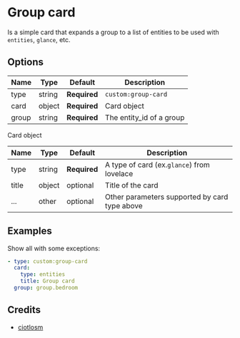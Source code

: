 # Group card

Is a simple card that expands a group to a list of entities to be used with `entities`, `glance`, etc. 

## Options

| Name | Type | Default | Description
| ---- | ---- | ------- | -----------
| type | string | **Required** | `custom:group-card`
| card | object | **Required** | Card object 
| group | string | **Required** | The entity_id of a group

Card object

| Name | Type | Default | Description
| ---- | ---- | ------- | -----------
| type | string | **Required** | A type of card (ex.`glance`) from lovelace
| title | object | optional | Title of the card
| ... | other | optional | Other parameters supported by card type above

## Examples

Show all with some exceptions:
```yaml
- type: custom:group-card
  card:
    type: entities
    title: Group card
  group: group.bedroom
```

## Credits
- [ciotlosm](https://github.com/ciotlosm)